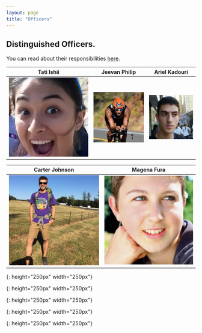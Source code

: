 ```yaml
---
layout: page
title: "Officers"
---
```


## Distinguished Officers.
You can read about their responsibilities [here](/officers/responsibilities.html).

| Tati Ishii | Jeevan Philip | Ariel Kadouri|
| ------ | ------ | ------ |
| ![Tati Ishii]| ![Jeevan Philip] | ![Ariel Kadouri] |

| Carter Johnson | Magena Fura |
| ------ | ------ |
| ![Carter Johnson] | ![Magena Fura] |

[Tati Ishii]: /officers/img/tati_ishii.jpg
{: height="250px" width="250px"}

[Jeevan Philip]: /officers/img/jeevan_philip.jpg
{: height="250px" width="250px"}

[Ariel Kadouri]: /officers/img/ariel_kadouri.jpg
{: height="250px" width="250px"}

[Carter Johnson]: /officers/img/carter_johnson.jpg
{: height="250px" width="250px"}

[Magena Fura]: /officers/img/magena_fura.jpg
{: height="250px" width="250px"}
